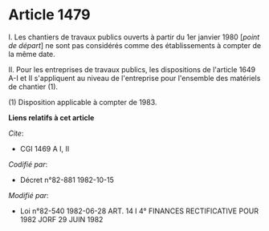# Article 1479

I. Les chantiers de travaux publics ouverts à partir du 1er janvier 1980 [*point de départ*] ne sont pas considérés comme des
établissements à compter de la même date.

II. Pour les entreprises de travaux publics, les dispositions de l'article 1649 A-I et II s'appliquent au niveau de
l'entreprise pour l'ensemble des matériels de chantier (1).

(1) Disposition applicable à compter de 1983.

**Liens relatifs à cet article**

_Cite_:

  - CGI 1469 A I, II

_Codifié par_:

  - Décret n°82-881 1982-10-15

_Modifié par_:

  - Loi n°82-540 1982-06-28 ART. 14 I 4° FINANCES RECTIFICATIVE POUR 1982 JORF 29 JUIN 1982
